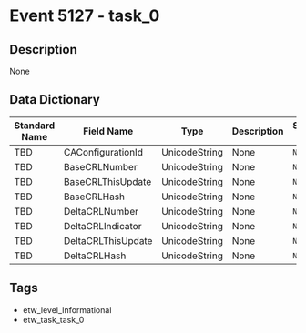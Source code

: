# Event 5127 - task_0

## Description
None

## Data Dictionary
|Standard Name|Field Name|Type|Description|Sample Value|
|---|---|---|---|---|
|TBD|CAConfigurationId|UnicodeString|None|`None`|
|TBD|BaseCRLNumber|UnicodeString|None|`None`|
|TBD|BaseCRLThisUpdate|UnicodeString|None|`None`|
|TBD|BaseCRLHash|UnicodeString|None|`None`|
|TBD|DeltaCRLNumber|UnicodeString|None|`None`|
|TBD|DeltaCRLIndicator|UnicodeString|None|`None`|
|TBD|DeltaCRLThisUpdate|UnicodeString|None|`None`|
|TBD|DeltaCRLHash|UnicodeString|None|`None`|

## Tags
* etw_level_Informational
* etw_task_task_0
